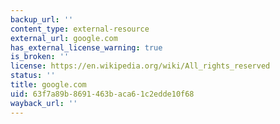 ```yaml
---
backup_url: ''
content_type: external-resource
external_url: google.com
has_external_license_warning: true
is_broken: ''
license: https://en.wikipedia.org/wiki/All_rights_reserved
status: ''
title: google.com
uid: 63f7a89b-8691-463b-aca6-1c2edde10f68
wayback_url: ''
---
```

